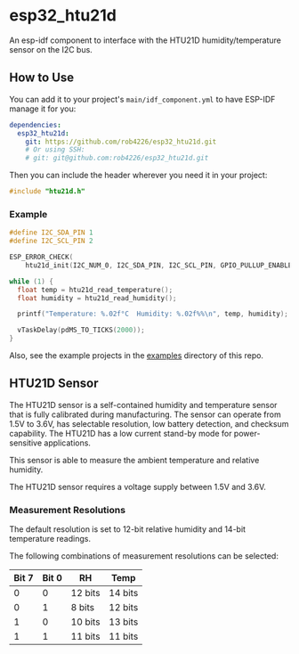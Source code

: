 # esp32_htu21d

An esp-idf component to interface with the HTU21D humidity/temperature sensor on
the I2C bus.

## How to Use

You can add it to your project's `main/idf_component.yml` to have ESP-IDF manage
it for you:

```yaml
dependencies:
  esp32_htu21d:
    git: https://github.com/rob4226/esp32_htu21d.git
    # Or using SSH:
    # git: git@github.com:rob4226/esp32_htu21d.git
```

Then you can include the header wherever you need it in your project:

```c
#include "htu21d.h"
```

### Example

```c
#define I2C_SDA_PIN 1
#define I2C_SCL_PIN 2

ESP_ERROR_CHECK(
    htu21d_init(I2C_NUM_0, I2C_SDA_PIN, I2C_SCL_PIN, GPIO_PULLUP_ENABLE, GPIO_PULLUP_ENABLE));

while (1) {
  float temp = htu21d_read_temperature();
  float humidity = htu21d_read_humidity();

  printf("Temperature: %.02f°C  Humidity: %.02f%%\n", temp, humidity);

  vTaskDelay(pdMS_TO_TICKS(2000));
}
```

Also, see the example projects in the [examples](./examples) directory of this repo.

## HTU21D Sensor

The HTU21D sensor is a self-contained humidity and temperature sensor that is
fully calibrated during manufacturing. The sensor can operate from 1.5V to 3.6V,
has selectable resolution, low battery detection, and checksum capability. The
HTU21D has a low current stand-by mode for power-sensitive applications.

This sensor is able to measure the ambient temperature and relative humidity.

The HTU21D sensor requires a voltage supply between 1.5V and 3.6V.

### Measurement Resolutions

The default resolution is set to 12-bit relative humidity and 14-bit temperature
readings.

The following combinations of measurement resolutions can be selected:

| Bit 7 | Bit 0 | RH      | Temp    |
|-------|-------|---------|---------|
| 0     | 0     | 12 bits | 14 bits |
| 0     | 1     | 8 bits  | 12 bits |
| 1     | 0     | 10 bits | 13 bits |
| 1     | 1     | 11 bits | 11 bits |
